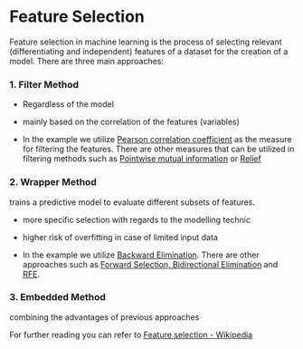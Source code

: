 # Feature Selection

Feature selection in machine learning is the process of selecting relevant (differentiating and independent) features of a dataset for the creation of a model. There are three main approaches:

### 1. Filter Method

- Regardless of the model
- mainly based on the correlation of the features (variables)

- In the example we utilize [Pearson correlation coefficient](https://en.wikipedia.org/wiki/Pearson_correlation_coefficient) as the measure for filtering the features. There are other measures that can be utilized in filtering methods such as [Pointwise mutual information](https://en.wikipedia.org/wiki/Pointwise_mutual_information) or [Relief](<https://en.wikipedia.org/wiki/Relief_(feature_selection)>)

### 2. Wrapper Method

trains a predictive model to evaluate different subsets of features.

- more specific selection with regards to the modelling technic
- higher risk of overfitting in case of limited input data

- In the example we utilize [Backward Elimination](https://en.wikipedia.org/wiki/Stepwise_regression). There are other approaches such as [Forward Selection, Bidirectional Elimination](https://en.wikipedia.org/wiki/Stepwise_regression) and [RFE](https://link.springer.com/content/pdf/10.1023/A:1012487302797.pdf).

### 3. Embedded Method

combining the advantages of previous approaches

For further reading you can refer to [Feature selection - Wikipedia](https://en.wikipedia.org/wiki/Feature_selection)

